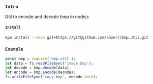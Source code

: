 
### `Intro`
Util to encode and decode bmp in nodejs

#### `Install`
``` bash
npm install --save git+https://git@github.com/anzerr/bmp.util.git
```

### `Example`

``` javascript
const bmp = require('bmp.util');
let data = fs.readFileSync('image.bmp');
let decode = bmp.decode(data);
let encode = bmp.encode(decode);
fs.writeFileSync('copy.bmp', encode.data);
```
